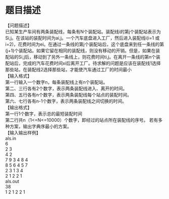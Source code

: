 # 题目描述


<span></span><span></span>【问题描述】<br/>
已知某生产车间有两条装配线，每条有N个装配站。装配线i的第j个装配站表示为Si,j。在该站的装配时间为ai,j。一个汽车底盘进入工厂，然后进入装配线i(i=1 或 i=2)，花费时间为ei。在通过一条线的第j个装配站后，这个底盘来到任一条线的第(j+1)个装配站。如果它留在相同的装配线，则没有移动的开销。但是，如果在装配站的Si,j后，移动到了另外一条线上，则花费时间ti,j。在离开一条线的第n个装配站后，完成的汽车花费时间xi后离开工厂。待求解的问题是应该在装配线1选择那些站，在装配线2选择那些站，才能使汽车通过工厂的时间最小<br/>
【输入格式】 <br/>
第一行输入一个数字n，每条装配线上有n个装配站。 <br/>
第二、三行各有2个数字，表示两条装配线进入、离开的时间。 <br/>
第四、五行各有n个数字，表示两条装配线每个站点的装配时间。 <br/>
第六、七行各有n-1个数字，表示两条装配线之间切换的时间。<br/>
【输出格式】 <br/>
第一行1个数字，表示总的最短装配时间 <br/>
第二行共n（1&lt;=N&lt;=10000）个数字，即经过的站点所在装配线的序号。 若有多种方案，输出字典序最小的方案。<br/>
【输入输出样例】<br/>
als.in<br/>
6 <br/>
2 3 <br/>
4 2 <br/>
7 9 3 4 8 4 <br/>
8 5 6 4 5 7 <br/>
2 3 1 3 4 <br/>
2 1 2 2 1<br/>
als.out<br/>
38 <br/>
1 2 1 2 2 1<br/>
<br/>
<br/>
<span></span><span></span>
